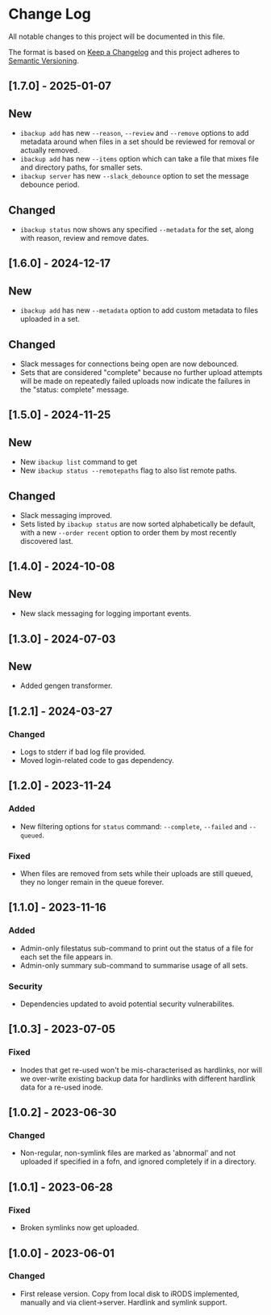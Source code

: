 # Change Log
All notable changes to this project will be documented in this file.

The format is based on [Keep a Changelog](http://keepachangelog.com/) and this
project adheres to [Semantic Versioning](http://semver.org/).


## [1.7.0] - 2025-01-07
## New
- `ibackup add` has new `--reason`, `--review` and `--remove` options to add
  metadata around when files in a set should be reviewed for removal or actually
  removed.
- `ibackup add` has new `--items` option which can take a file that mixes file
  and directory paths, for smaller sets.
- `ibackup server` has new `--slack_debounce` option to set the message debounce
  period.

## Changed
- `ibackup status` now shows any specified `--metadata` for the set, along with
  reason, review and remove dates.


## [1.6.0] - 2024-12-17
## New
- `ibackup add` has new `--metadata` option to add custom metadata to files
  uploaded in a set.

## Changed
- Slack messages for connections being open are now debounced.
- Sets that are considered "complete" because no further upload attempts will be
  made on repeatedly failed uploads now indicate the failures in the "status:
  complete" message.


## [1.5.0] - 2024-11-25
## New
- New `ibackup list` command to get
- New `ibackup status --remotepaths` flag to also list remote paths.

## Changed
- Slack messaging improved.
- Sets listed by `ibackup status` are now sorted alphabetically be default, with
  a new `--order recent` option to order them by most recently discovered last.


## [1.4.0] - 2024-10-08
## New
- New slack messaging for logging important events.


## [1.3.0] - 2024-07-03
## New
- Added gengen transformer.


## [1.2.1] - 2024-03-27
### Changed
- Logs to stderr if bad log file provided.
- Moved login-related code to gas dependency.


## [1.2.0] - 2023-11-24
### Added
- New filtering options for `status` command: `--complete`, `--failed` and
  `--queued`.

### Fixed
- When files are removed from sets while their uploads are still queued, they
  no longer remain in the queue forever.


## [1.1.0] - 2023-11-16
### Added
- Admin-only filestatus sub-command to print out the status of a file for each
  set the file appears in.
- Admin-only summary sub-command to summarise usage of all sets.

### Security
- Dependencies updated to avoid potential security vulnerabilites.


## [1.0.3] - 2023-07-05
### Fixed
- Inodes that get re-used won't be mis-characterised as hardlinks, nor will we
  over-write existing backup data for hardlinks with different hardlink data
  for a re-used inode.


## [1.0.2] - 2023-06-30
### Changed
- Non-regular, non-symlink files are marked as 'abnormal' and not uploaded if
  specified in a fofn, and ignored completely if in a directory.


## [1.0.1] - 2023-06-28
### Fixed
- Broken symlinks now get uploaded.


## [1.0.0] - 2023-06-01
### Changed
- First release version. Copy from local disk to iRODS implemented, manually
  and via client->server. Hardlink and symlink support.
